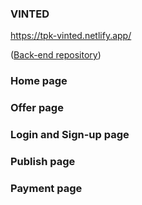 ### VINTED

https://tpk-vinted.netlify.app/

([Back-end repository](https://github.com/theodorepk/vinted-back))

### Home page

### Offer page

### Login and Sign-up page

### Publish page

### Payment page
